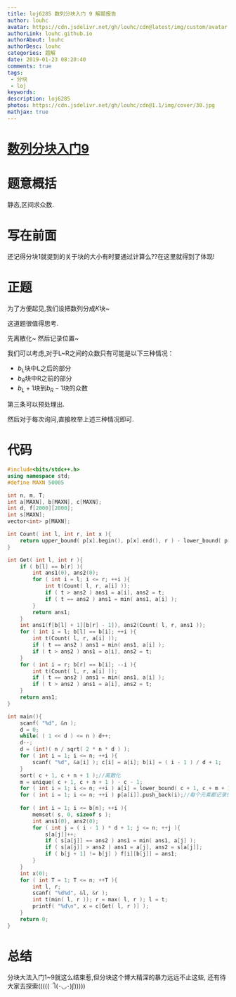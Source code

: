 ```yaml
---
title: loj6285 数列分块入门 9 解题报告
author: louhc
avatar: https://cdn.jsdelivr.net/gh/louhc/cdn@latest/img/custom/avatar.jpg
authorLink: louhc.github.io
authorAbout: louhc
authorDesc: louhc
categories: 题解
date: 2019-01-23 08:20:40
comments: true
tags: 
 - 分块
 - loj
keywords: 
description: loj6285
photos: https://cdn.jsdelivr.net/gh/louhc/cdn@1.1/img/cover/30.jpg
mathjax: true
---
```


# [数列分块入门9](https://loj.ac/problem/6285)

# 题意概括

静态,区间求众数.

# 写在前面

还记得分块1就提到的关于块的大小有时要通过计算么??在这里就得到了体现!

# 正题

为了方便起见,我们设把数列分成$K$块\~

这道题很值得思考.

先离散化\~ 然后记录位置\~

我们可以考虑,对于L\~R之间的众数只有可能是以下三种情况：

- $b_L$块中L之后的部分
- $b_R$块中R之前的部分
- $b_L+1$块到$b_R-1$块的众数

第三条可以预处理出.

然后对于每次询问,直接枚举上述三种情况即可.

# 代码

```cpp
#include<bits/stdc++.h>
using namespace std;
#define MAXN 50005

int n, m, T;
int a[MAXN], b[MAXN], c[MAXN];
int d, f[2000][2000];
int s[MAXN];
vector<int> p[MAXN];

int Count( int l, int r, int x ){
	return upper_bound( p[x].begin(), p[x].end(), r ) - lower_bound( p[x].begin(), p[x].end(), l );
}

int Get( int l, int r ){
	if ( b[l] == b[r] ){
		int ans1(0), ans2(0);
		for ( int i = l; i <= r; ++i ){
			int t(Count( l, r, a[i] ));
			if ( t > ans2 ) ans1 = a[i], ans2 = t;
			if ( t == ans2 ) ans1 = min( ans1, a[i] );
		}
		return ans1;
	}
	int ans1(f[b[l] + 1][b[r] - 1]), ans2(Count( l, r, ans1 ));
	for ( int i = l; b[l] == b[i]; ++i ){
		int t(Count( l, r, a[i] ));
		if ( t == ans2 ) ans1 = min( ans1, a[i] );
		if ( t > ans2 ) ans1 = a[i], ans2 = t;
	}
	for ( int i = r; b[r] == b[i]; --i ){
		int t(Count( l, r, a[i] ));
		if ( t == ans2 ) ans1 = min( ans1, a[i] );
		if ( t > ans2 ) ans1 = a[i], ans2 = t;
	}
	return ans1;
}

int main(){
	scanf( "%d", &n );
	d = 0;
	while( ( 1 << d ) <= n ) d++;
	d--;
	d = (int)( n / sqrt( 2 * n * d ) );
	for ( int i = 1; i <= n; ++i ){
		scanf( "%d", &a[i] ); c[i] = a[i]; b[i] = ( i - 1 ) / d + 1;
	}
	sort( c + 1, c + n + 1 );//离散化
	m = unique( c + 1, c + n + 1 ) - c - 1;
	for ( int i = 1; i <= n; ++i ) a[i] = lower_bound( c + 1, c + m + 1, a[i] ) - c;
	for ( int i = 1; i <= n; ++i ) p[a[i]].push_back(i);//每个元素都记录位置
	
	for ( int i = 1; i <= b[n]; ++i ){
		memset( s, 0, sizeof s );
		int ans1(0), ans2(0);
		for ( int j = ( i - 1 ) * d + 1; j <= n; ++j ){
			s[a[j]]++;
			if ( s[a[j]] == ans2 ) ans1 = min( ans1, a[j] );
			if ( s[a[j]] > ans2 ) ans1 = a[j], ans2 = s[a[j]];
			if ( b[j + 1] != b[j] ) f[i][b[j]] = ans1;
		}
	}
	int x(0);
	for ( int T = 1; T <= n; ++T ){
		int l, r;
		scanf( "%d%d", &l, &r );
		int t(min( l, r )); r = max( l, r ); l = t;
		printf( "%d\n", x = c[Get( l, r )] );
	}
	return 0;
}
```

# 总结

分块大法入门1\~9就这么结束惹,但分块这个博大精深的暴力远远不止这些, 还有待大家去探索(((((ી(･◡･)ʃ)))))